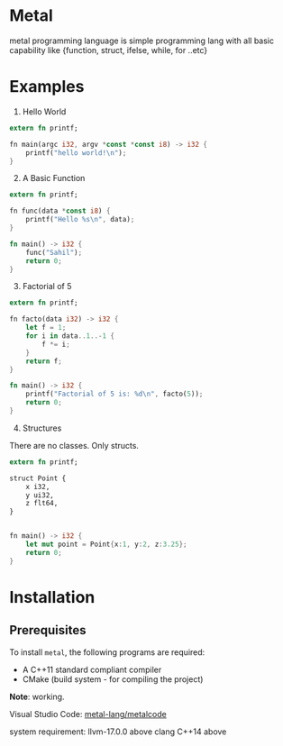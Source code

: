# Metal
metal programming language is simple programming lang with all basic capability
like {function, struct, ifelse,  while, for ..etc}

# Examples

1. Hello World

```rs
extern fn printf;

fn main(argc i32, argv *const *const i8) -> i32 {
    printf("hello world!\n");
}
```

2. A Basic Function

```rs
extern fn printf;

fn func(data *const i8) {
	printf("Hello %s\n", data);
}

fn main() -> i32 {
	func("Sahil");
	return 0;
}
```

3. Factorial of 5

```rs
extern fn printf;

fn facto(data i32) -> i32 {
	let f = 1;
	for i in data..1..-1 {
		f *= i;
	}
	return f;
}

fn main() -> i32 {
	printf("Factorial of 5 is: %d\n", facto(5));
	return 0;
}
```

4. Structures 

There are no classes. Only structs. 

```rs
extern fn printf;

struct Point {
	x i32,
	y ui32,
	z flt64,
}


fn main() -> i32 {
	let mut point = Point{x:1, y:2, z:3.25};
	return 0;
}
```

# Installation

## Prerequisites

To install `metal`, the following programs are required:
* A C++11 standard compliant compiler
* CMake (build system - for compiling the project)

**Note**: working.


Visual Studio Code: [metal-lang/metalcode](https://github.com/metal-lang/metalcode.git)

system requirement:
llvm-17.0.0 above
clang 
C++14 above

